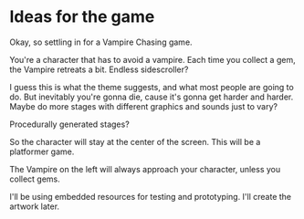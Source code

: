 # Ideas for the game

Okay, so settling in for a Vampire Chasing game.

You're a character that has to avoid a vampire. Each time you collect a gem, the Vampire retreats a bit.
Endless sidescroller?

I guess this is what the theme suggests, and what most people are going to do. But inevitably you're gonna die,
cause it's gonna get harder and harder. Maybe do more stages with different graphics and sounds just to vary?

Procedurally generated stages?


So the character will stay at the center of the screen. This will be a platformer game.

The Vampire on the left will always approach your character, unless you collect gems.

I'll be using embedded resources for testing and prototyping. I'll create the artwork later.